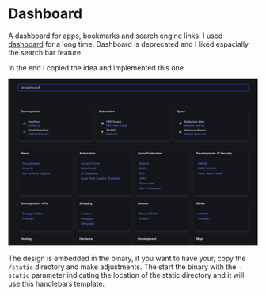 # Dashboard

A dashboard for apps, bookmarks and search engine links. I used [dashboard](https://github.com/phntxx/dashboard) for a long time. Dashboard is deprecated and I liked espacially the search bar feature.

In the end I copied the idea and implemented this one.

![Alt text](/screenshot.png?raw=true "screenshot")

The design is embedded in the binary, if you want to have your, copy the `/static` directory and make adjustments. The start the binary with the `-static` parameter indicating the location of the static directory and it will use this handlebars template.

